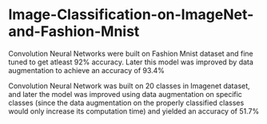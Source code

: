 # Image-Classification-on-ImageNet-and-Fashion-Mnist

Convolution Neural Networks were built on Fashion Mnist dataset and fine tuned to get atleast 92% accuracy.
Later this model was improved by data augmentation to achieve an accuracy of 93.4%

Convolution Neural Network was built on 20 classes in Imagenet dataset, and later the model was improved using data augmentation on specific classes (since the data augmentation on the properly classified classes would only increase its computation time) and yielded an accuracy of 51.7%
